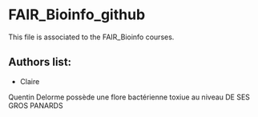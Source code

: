 # FAIR_Bioinfo_github
This file is associated to the FAIR_Bioinfo courses.

## Authors list:
- Claire 

Quentin Delorme possède une flore bactérienne toxiue au niveau DE SES GROS PANARDS
